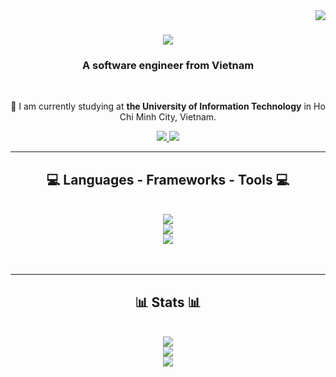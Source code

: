 <img align="right" src="https://visitor-badge.laobi.icu/badge?page_id=huynhnhan0330.huynhnhan0330" />

<h1 align="center">
    <img src="https://readme-typing-svg.herokuapp.com/?font=Righteous&size=35&center=true&vCenter=true&width=500&height=70&duration=4000&lines=Hi+There!+👋;+I'm+Cao+Nhan!;" />
</h1>

<h3 align="center">A software engineer from Vietnam</h3>

<br/>

<div align="center">
 
 🌱 I am currently studying at **the University of Information Technology** in Ho Chi Minh City, Vietnam.

 </div>
 
<div align="center"> 
  <a href="mailto:huynhnhandanang@gmail.com">
    <img src="https://img.shields.io/badge/Gmail-333333?style=for-the-badge&logo=gmail&logoColor=red" />
  </a>
  <a href="https://www.linkedin.com/in/huynhnhan03/" target="_blank">
    <img src="https://img.shields.io/badge/LinkedIn-0077B5?style=for-the-badge&logo=linkedin&logoColor=white" target="_blank" />
  </a>
</div>

<hr/>
 
<h2 align="center">💻 Languages - Frameworks - Tools 💻</h2>
<br/>
<div align="center">
    <div align="center">
        <img src="https://skillicons.dev/icons?i=c,cpp,cs,python,html,css,js,nodejs" />
    </div>
    <div align="center">
        <img src="https://skillicons.dev/icons?i=visualstudio,vscode,idea,github,git,figma" />
    </div>
    <div align="center">
        <img src="https://skillicons.dev/icons?i=mysql,mongodb,firebase,azure,dotnet" />
    </div>
    <br>
</div>

<br/>

<hr/>

<h2 align="center">📊 Stats 📊</h2>
<br/>
<div align="center">
    <div align="center">
        <img src="https://github-readme-stats.vercel.app/api?username=huynhnhan0330&theme=dracula&hide_border=false&include_all_commits=false&count_private=false">
    </div>
    <div align="center">
        <img src="https://github-readme-streak-stats.herokuapp.com/?user=huynhnhan0330&theme=dracula&hide_border=false">
    </div>
    <div align="center">
        <img src="https://github-readme-stats.vercel.app/api/top-langs/?username=huynhnhan0330&theme=dracula&hide_border=false&include_all_commits=false&count_private=false&layout=compact">
    </div>
</div>
